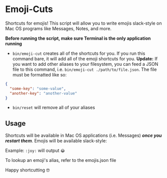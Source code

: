 # Emoji-Cuts

Shortcuts for emojis! This script will allow you to write emojis slack-style on Mac OS programs like Messages, Notes, and more.

**Before running the script, make sure Terminal is the only application running**

* `bin/emoji-cut` creates all of the shortcuts for you. If you run this command bare, it will add all of the emoji shortcuts for you. **Update:** If you want to add other aliases to your filesystem, you can feed a JSON file to this command, i.e. `bin/emoji-cut ./path/to/file.json`. The file must be formatted like so:

```json
{
  "some-key": "some-value",
  "another-key": "another-value"
}
```

* `bin/reset` will remove all of your aliases

## Usage

Shortcuts will be available in Mac OS applications (i.e. Messages) **_once you restart them_**. Emojis will be available slack-style:

Example: `:joy:` will output `😂`

To lookup an emoji's alias, refer to the emojis.json file

Happy shortcutting 🤓
